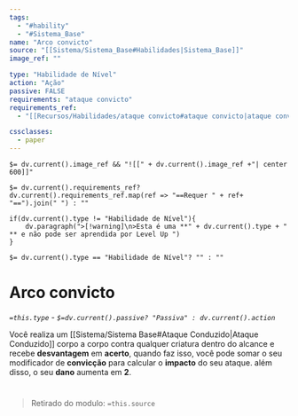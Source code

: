 ```yaml
---
tags:
  - "#hability"
  - "#Sistema_Base"
name: "Arco convicto"
source: "[[Sistema/Sistema_Base#Habilidades|Sistema_Base]]"
image_ref: ""

type: "Habilidade de Nível"
action: "Ação"
passive: FALSE
requirements: "ataque convicto"
requirements_ref: 
  - "[[Recursos/Habilidades/ataque convicto#ataque convicto|ataque convicto]]" 

cssclasses:
  - paper
---
```

`$= dv.current().image_ref && "![[" + dv.current().image_ref +"| center 600]]"`


`$= dv.current().requirements_ref? dv.current().requirements_ref.map(ref => "==Requer " + ref+ "==").join(" ") : ""`

```dataviewjs
if(dv.current().type != "Habilidade de Nível"){
	dv.paragraph(">[!warning]\n>Esta é uma **" + dv.current().type + " ** e não pode ser aprendida por Level Up ")
}
```


`$= dv.current().type == "Habilidade de Nível"? "" : ""`
# Arco convicto
*`=this.type` - `$=dv.current().passive? "Passiva" : dv.current().action`*

Você realiza um [[Sistema/Sistema Base#Ataque Conduzido|Ataque Conduzido]] corpo a corpo contra qualquer criatura dentro do alcance e recebe **desvantagem** em **acerto**, quando faz isso, você pode somar o seu modificador de **convicção** para calcular o **impacto** do seu ataque. além disso, o seu **dano** aumenta em **2**.


#
> Retirado do modulo: `=this.source`